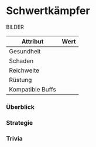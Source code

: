 # Schwertkämpfer

BILDER

| Attribut         | Wert |
| ---------------- | ---- |
| Gesundheit       |      |
| Schaden          |      |
| Reichweite       |      |
| Rüstung          |      |
| Kompatible Buffs |      |

### Überblick

### Strategie

### Trivia
